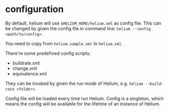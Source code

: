 # configuration

By default, helium will use `$HELIUM_HOME/helium.xml` as config file.
This can be changed by given the config file in command line: `helium --config <path/to/config>`.

You need to copy from `helium.sample.xml` to `helium.xml`.

There're some predefined config scripts:

* buildrate.xml
* change.xml
* equivalence.xml

They can be invoked by given the run mode of Helium, e.g. `helium --build-rate <folder>`.

Config file will be loaded every time run Helium.
Config is a singleton, which means the config will be available for the lifetime of an instance of Helium.
